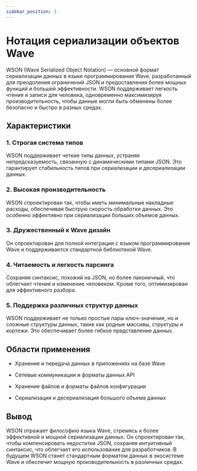 ```yaml
---
sidebar_position: 3
---
```


# Нотация сериализации объектов Wave

WSON (Wave Serialized Object Notation) — основной формат сериализации данных в языке программирования Wave, разработанный для преодоления ограничений JSON и предоставления более мощных функций и большей эффективности. WSON поддерживает легкость чтения и записи для человека, одновременно максимизируя производительность, чтобы данные могли быть обменены более безопасно и быстро в разных средах.

## Характеристики

### 1. **Строгая система типов**

WSON поддерживает четкие типы данных, устраняя непредсказуемость, связанную с динамическими типами JSON. Это гарантирует стабильность типов при сериализации и десериализации данных.

### 2. **Высокая производительность**

WSON спроектирован так, чтобы иметь минимальные накладные расходы, обеспечивая быструю скорость обработки данных. Это особенно эффективно при сериализации больших объемов данных.

### 3. **Дружественный к Wave дизайн**

Он спроектирован для полной интеграции с языком программирования Wave и поддерживается стандартной библиотекой Wave.

### 4. **Читаемость и легкость парсинга**

Сохраняя синтаксис, похожий на JSON, но более лаконичный, что облегчает чтение и изменение человеком. Кроме того, оптимизирован для эффективного разбора.

### 5. **Поддержка различных структур данных**

WSON поддерживает не только простые пары ключ-значение, но и сложные структуры данных, такие как родные массивы, структуры и кортежи. Это обеспечивает более гибкое представление данных.

## Области применения

- Хранение и передача данных в приложениях на базе Wave

- Сетевые коммуникации и форматы данных API

- Хранение файлов и форматы файлов конфигурации

- Сериализация и десериализация большого объема данных

## Вывод

WSON отражает философию языка Wave, стремясь к более эффективной и мощной сериализации данных. Он спроектирован так, чтобы компенсировать недостатки JSON, сохраняя интуитивный синтаксис, что облегчает его использование для разработчиков. В будущем WSON станет стандартным форматом данных в экосистеме Wave и обеспечит мощную производительность в различных средах.

